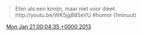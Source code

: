 > Eten als een konijn, maar niet voor dieet\. http://youtu\.be/WK5jg88SeVU \#humor \(1minuut\)

<img src="../../media/tweet.ico" width="12" /> [Mon Jan 21 00:04:35 +0000 2013](https://twitter.com/DromerDenker/status/293147038336561152)